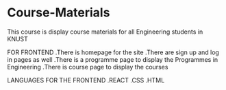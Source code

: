 # Course-Materials
This course is display course materials for all Engineering students in KNUST

FOR FRONTEND
.There is  homepage for the site
.There are sign up and log in pages as well
.There is a programme page to display the Programmes in Engineering 
.There is course page to display the courses

LANGUAGES FOR THE FRONTEND 
.REACT
.CSS
.HTML
